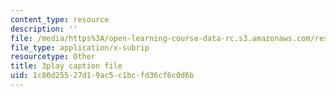 ```yaml
---
content_type: resource
description: ''
file: /media/https%3A/open-learning-course-data-rc.s3.amazonaws.com/res-10-001-making-science-and-engineering-pictures-a-practical-guide-to-presenting-your-work-spring-2016/1c80d25527d19ac5c1bcfd36cf6c0d6b_bHbWFHMffzE.srt
file_type: application/x-subrip
resourcetype: Other
title: 3play caption file
uid: 1c80d255-27d1-9ac5-c1bc-fd36cf6c0d6b
---
```

